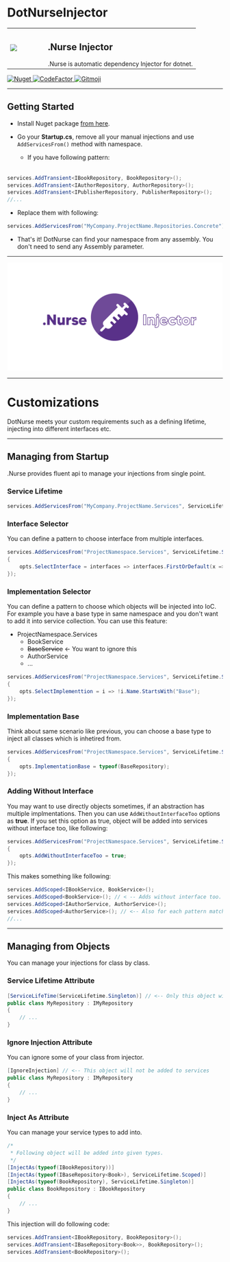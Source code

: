 ﻿ # DotNurseInjector


<table border="0">
<tr>
<td width="20%"> <img width="75" src="https://raw.githubusercontent.com/enisn/DotNurseInjector/main/art/dotnurse-icon.png" /> </td>

<td width="80%">
<h2>.Nurse Injector</h2>
.Nurse is automatic dependency Injector for dotnet.
 </td>
</tr>
</table>

<a href="https://www.nuget.org/packages/DotNurse.Injector/">
    <img alt="Nuget" src="https://img.shields.io/nuget/v/DotNurse.Injector?logo=nuget&style=flat-square">
</a>

<a href="https://www.codefactor.io/repository/github/enisn/dotnurseinjector">
<img src="https://www.codefactor.io/repository/github/enisn/dotnurseinjector/badge" alt="CodeFactor" />
</a>

<a href="https://gitmoji.carloscuesta.me">
  <img src="https://img.shields.io/badge/gitmoji-%20😜%20😍-FFDD67.svg?style=flat-square" alt="Gitmoji">
</a>

---

## Getting Started

- Install Nuget package [from here](https://www.nuget.org/packages/DotNurse.Injector/).

- Go your **Startup.cs**, remove all your manual injections and use `AddServicesFrom()` method with namespace.

  - If you have following pattern:
```csharp

services.AddTransient<IBookRepository, BookRepository>();
services.AddTransient<IAuthorRepository, AuthorRepository>();
services.AddTransient<IPublisherRepository, PublisherRepository>();
//...
```
  
  - Replace them with following:

```csharp
services.AddServicesFrom("MyCompany.ProjectName.Repositories.Concrete"); // <-- Your implementations namespace.

```

- That's it! DotNurse can find your namespace from any assembly. You don't need to send any Assembly parameter.


***

<img src="https://raw.githubusercontent.com/enisn/DotNurseInjector/main/art/dotnurse-github.png" alt="dotnurse-injector-social-preview" />

***

# Customizations

DotNurse meets your custom requirements such as a defining lifetime, injecting into different interfaces etc.

***

## Managing from Startup

.Nurse provides fluent api to manage your injections from single point.

### Service Lifetime

```csharp
services.AddServicesFrom("MyCompany.ProjectName.Services", ServiceLifetime.Scoped);
```

### Interface Selector
You can define a pattern to choose interface from multiple interfaces.

```csharp
services.AddServicesFrom("ProjectNamespace.Services", ServiceLifetime.Scoped, opts =>
{
    opts.SelectInterface = interfaces => interfaces.FirstOrDefault(x => x.Name.EndsWith("Repository"));
});
```

### Implementation Selector
You can define a pattern to choose which objects will be injected into IoC. For example you have a base type in same namespace and you don't want to add it into service collection. You can use this feature:

- ProjectNamespace.Services
  - BookService
  - ~~BaseService~~  <- You want to ignore this
  - AuthorService
  - ...
 
```csharp
services.AddServicesFrom("ProjectNamespace.Services", ServiceLifetime.Scoped, opts =>
{
    opts.SelectImplementtion = i => !i.Name.StartsWith("Base");
});
```

### Implementation Base
Think about same scenario like previous, you can choose a base type to inject all classes which is inhetired from.

```csharp
services.AddServicesFrom("ProjectNamespace.Services", ServiceLifetime.Scoped, opts =>
{
    opts.ImplementationBase = typeof(BaseRepository);
});
```

### Adding Without Interface
You may want to use directly objects sometimes, if an abstraction has multiple implmentations. Then you can use `AddWithoutInterfaceToo` options as **true**.
If you set this option as true, object will be added into services without interface too, like following:

```csharp
services.AddServicesFrom("ProjectNamespace.Services", ServiceLifetime.Scoped, opts =>
{
    opts.AddWithoutInterfaceToo = true;
});
```

This makes something like following:

```csharp
services.AddScoped<IBookService, BookService>();
services.AddScoped<BookService>(); // < -- Adds without interface too.
services.AddScoped<IAuthorService, AuthorService>();
services.AddScoped<AuthorService>(); // <-- Also for each pattern matched objects.
//...
```

*** 

## Managing from Objects

You can manage your injections for class by class.

### Service Lifetime Attribute

```csharp
[ServiceLifeTime(ServiceLifetime.Singleton)] // <-- Only this object will be Singleton.
public class MyRepository : IMyRepository
{
    // ...
}
```

### Ignore Injection Attribute
You can ignore some of your class from injector.

```csharp
[IgnoreInjection] // <-- This object will not be added to services
public class MyRepository : IMyRepository
{
    // ...
}
```

### Inject As Attribute
You can manage your service types to add into.

```csharp
/* 
 * Following object will be added into given types.
 */
[InjectAs(typeof(IBookRepository))]
[InjectAs(typeof(IBaseRepository<Book>), ServiceLifetime.Scoped)]
[InjectAs(typeof(BookRepository), ServiceLifetime.Singleton)]
public class BookRepository : IBookRepository
{
    // ...
}
```
This injection will do following code:

```csharp
services.AddTransient<IBookRepository, BookRepository>();
services.AddTransient<IBaseRepository<Book>>, BookRepository>();
services.AddTransient<BookRepository>();
```